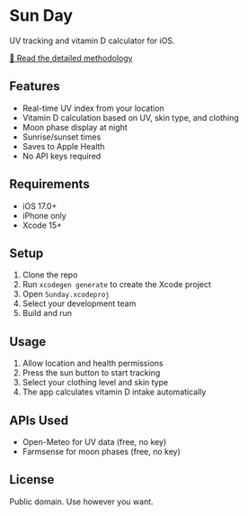 # Sun Day

UV tracking and vitamin D calculator for iOS.

[📖 Read the detailed methodology](METHODOLOGY.md)

## Features

- Real-time UV index from your location
- Vitamin D calculation based on UV, skin type, and clothing
- Moon phase display at night
- Sunrise/sunset times
- Saves to Apple Health
- No API keys required

## Requirements

- iOS 17.0+
- iPhone only
- Xcode 15+

## Setup

1. Clone the repo
2. Run `xcodegen generate` to create the Xcode project
3. Open `Sunday.xcodeproj`
4. Select your development team
5. Build and run

## Usage

1. Allow location and health permissions
2. Press the sun button to start tracking
3. Select your clothing level and skin type
4. The app calculates vitamin D intake automatically

## APIs Used

- Open-Meteo for UV data (free, no key)
- Farmsense for moon phases (free, no key)

## License

Public domain. Use however you want.
